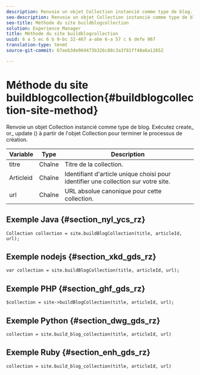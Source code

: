 ```yaml
---
description: Renvoie un objet Collection instancié comme type de blog. Exécutez create_ or_ update () à partir de l'objet Collection pour terminer le processus de création.
seo-description: Renvoie un objet Collection instancié comme type de blog. Exécutez create_ or_ update () à partir de l'objet Collection pour terminer le processus de création.
seo-title: Méthode du site buildblogcollection
solution: Experience Manager
title: Méthode du site buildblogcollection
uuid: 6 a 5 ec 6 b 9-bc 32-467 a-abe 6-a 57 c 6 defe 067
translation-type: tm+mt
source-git-commit: 67aeb3de964473b326c88c3a3f81ff48a6a12652

---
```



# Méthode du site buildblogcollection{#buildblogcollection-site-method}

Renvoie un objet Collection instancié comme type de blog. Exécutez create_ or_ update () à partir de l&#39;objet Collection pour terminer le processus de création.

| Variable | Type | Description |
|--- |--- |--- |
| titre | Chaîne | Titre de la collection. |
| Articleid | Chaîne | Identifiant d&#39;article unique choisi pour identifier une collection sur votre site. |
| url | Chaîne | URL absolue canonique pour cette collection. |

## Exemple Java {#section_nyl_ycs_rz}

```
Collection collection = site.buildBlogCollection(title, articleId, url); 
```

## Exemple nodejs {#section_xkd_gds_rz}

```
var collection = site.buildBlogCollection(title, articleId, url); 
```

## Exemple PHP {#section_ghf_gds_rz}

```
$collection = site->buildBlogCollection(title, articleId, url); 
```

## Exemple Python {#section_dwg_gds_rz}

```
collection = site.build_blog_collection(title, articleId, url) 
```

## Exemple Ruby {#section_enh_gds_rz}

```
collection = site.build_blog_collection(title, articleId, url) 
```


